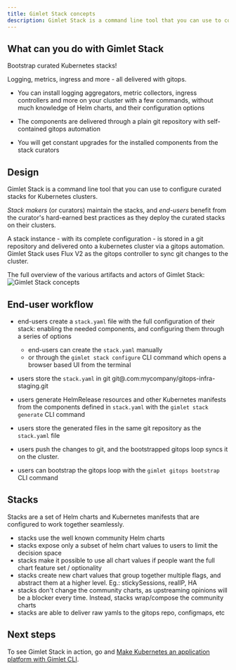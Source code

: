 ```yaml
---
title: Gimlet Stack concepts
description: Gimlet Stack is a command line tool that you can use to configure curated stacks for Kubernetes clusters.
---
```


## What can you do with Gimlet Stack

Bootstrap curated Kubernetes stacks!

Logging, metrics, ingress and more - all delivered with gitops.

- You can install logging aggregators, metric collectors, ingress controllers and more on your cluster with a few commands, 
without much knowledge of Helm charts, and their configuration options

- The components are delivered through a plain git repository with self-contained gitops automation

- You will get constant upgrades for the installed components from the stack curators

## Design

Gimlet Stack is a command line tool that you can use to configure curated stacks for Kubernetes clusters.

*Stack makers* (or curators) maintain the stacks, and *end-users* benefit from the curator's hard-earned best practices as they deploy the curated stacks on their clusters.

A stack instance - with its complete configuration - is stored in a git repository and delivered onto a kubernetes cluster via a gitops automation.
Gimlet Stack uses Flux V2 as the gitops controller to sync git changes to the cluster. 

The full overview of the various artifacts and actors of Gimlet Stack:
![Gimlet Stack concepts](/stack-concepts.png)

## End-user workflow

- end-users create a `stack.yaml` file with the full configuration of their stack: enabling the needed components, and configuring them through a series of options
  - end-users can create the `stack.yaml` manually
  - or through the `gimlet stack configure` CLI command which opens a browser based UI from the terminal
- users store the `stack.yaml` in git git@.com:mycompany/gitops-infra-staging.git
- users generate HelmRelease resources and other Kubernetes manifests from the components defined in `stack.yaml` with the `gimlet stack generate` CLI command
- users store the generated files in the same git repository as the `stack.yaml` file


- users push the changes to git, and the bootstrapped gitops loop syncs it on the cluster.
- users can bootstrap the gitops loop with the `gimlet gitops bootstrap` CLI command

## Stacks

Stacks are a set of Helm charts and Kubernetes manifests that are configured to work together seamlessly.

- stacks use the well known community Helm charts 
- stacks expose only a subset of helm chart values to users to limit the decision space
- stacks make it possible to use all chart values if people want the full chart feature set / optionality
- stacks create new chart values that group together multiple flags, and abstract them at a higher level. Eg.: stickySessions, realIP, HA
- stacks don't change the community charts, as upstreaming opinions will be a blocker every time. Instead, stacks wrap/compose the community charts 
- stacks are able to deliver raw yamls to the gitops repo, configmaps, etc


## Next steps

To see Gimlet Stack in action, go and [Make Kubernetes an application platform with Gimlet CLI](/docs/make-kubernetes-an-application-platform-with-gimlet-cli).

